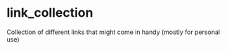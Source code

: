 link_collection
===============

Collection of different links that might come in handy (mostly for personal use)